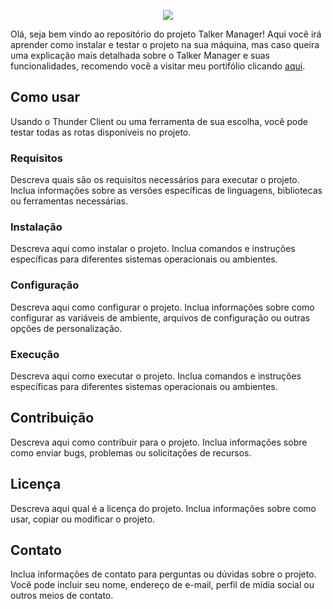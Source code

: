 <p align="center">
  <img src="https://user-images.githubusercontent.com/94487469/232790215-b8c0b61e-6390-46bd-bee4-f03f7648b756.png">
</p>

Olá, seja bem vindo ao repositório do projeto Talker Manager! Aqui você irá aprender como instalar e testar o projeto na sua máquina, mas caso queira uma explicação mais detalhada sobre o Talker Manager e suas funcionalidades, recomendo você a visitar meu portifólio clicando [aqui](https://felupee.github.io/back-end/projetos/talker-manager/talker-manager.html).

## Como usar

Usando o Thunder Client ou uma ferramenta de sua escolha, você pode testar todas as rotas disponíveis no projeto.

### Requisitos

Descreva quais são os requisitos necessários para executar o projeto. Inclua informações sobre as versões específicas de linguagens, bibliotecas ou ferramentas necessárias.

### Instalação

Descreva aqui como instalar o projeto. Inclua comandos e instruções específicas para diferentes sistemas operacionais ou ambientes.

### Configuração

Descreva aqui como configurar o projeto. Inclua informações sobre como configurar as variáveis de ambiente, arquivos de configuração ou outras opções de personalização.

### Execução

Descreva aqui como executar o projeto. Inclua comandos e instruções específicas para diferentes sistemas operacionais ou ambientes.

## Contribuição

Descreva aqui como contribuir para o projeto. Inclua informações sobre como enviar bugs, problemas ou solicitações de recursos.

## Licença

Descreva aqui qual é a licença do projeto. Inclua informações sobre como usar, copiar ou modificar o projeto.

## Contato

Inclua informações de contato para perguntas ou dúvidas sobre o projeto. Você pode incluir seu nome, endereço de e-mail, perfil de mídia social ou outros meios de contato.
